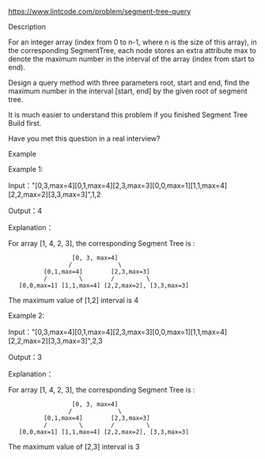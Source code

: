 https://www.lintcode.com/problem/segment-tree-query

Description


For an integer array (index from 0 to n-1, where n is the size of this array), in the corresponding SegmentTree, each node stores an extra attribute max to denote the maximum number in the interval of the array (index from start to end).

Design a query method with three parameters root, start and end, find the maximum number in the interval [start, end] by the given root of segment tree.

It is much easier to understand this problem if you finished Segment Tree Build first.

Have you met this question in a real interview?  

Example

Example 1:

Input："[0,3,max=4][0,1,max=4][2,3,max=3][0,0,max=1][1,1,max=4][2,2,max=2][3,3,max=3]",1,2

Output：4

Explanation：

For array [1, 4, 2, 3], the corresponding Segment Tree is :

	                  [0, 3, max=4]
	                 /             \
	          [0,1,max=4]        [2,3,max=3]
	          /         \        /         \
	   [0,0,max=1] [1,1,max=4] [2,2,max=2], [3,3,max=3]
       
The maximum value of [1,2] interval is 4

Example 2:

Input："[0,3,max=4][0,1,max=4][2,3,max=3][0,0,max=1][1,1,max=4][2,2,max=2][3,3,max=3]",2,3

Output：3

Explanation：

For array [1, 4, 2, 3], the corresponding Segment Tree is :

	                  [0, 3, max=4]
	                 /             \
	          [0,1,max=4]        [2,3,max=3]
	          /         \        /         \
	   [0,0,max=1] [1,1,max=4] [2,2,max=2], [3,3,max=3]
       
The maximum value of [2,3] interval is 3
